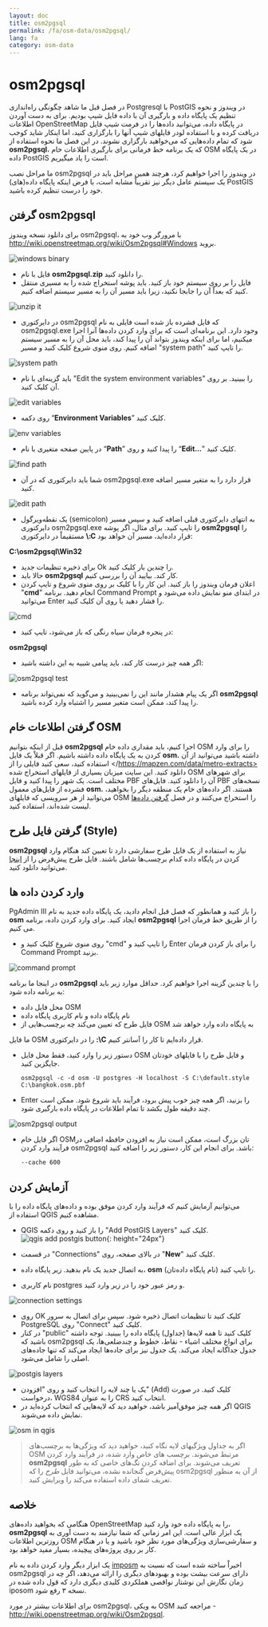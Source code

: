 ```yaml
---
layout: doc
title: osm2pgsql
permalink: /fa/osm-data/osm2pgsql/
lang: fa
category: osm-data
---
```


osm2pgsql
==========


در فصل قبل ما شاهد چگونگی راه‌اندازی Postgresql با PostGIS در ویندوز و نحوه تنظیم یک پایگاه داده و بارگیری آن با داده فایل شیپ بودیم. برای به دست آوردن اطلاعات OpenStreetMap در پایگاه داده، می‌توانید داده‌ها را در فرمت شیپ فایل دریافت کرده و با استفاده لودر فایلهای شیپ آنها را بارگزاری کنید، اما اینکار شاید کوجب شود که تمام داده‌هایی که می‌خواهید بارگزاری نشوند. در این فصل ما نحوه استفاده از **osm2pgsql**، که یک برنامه خط فرمانی برای بارگیری اطلاعات خام OSM در یک پایگاه داده PostGIS است را یاد میگیریم.  

ما مراحل نصب osm2pgsql در ویندوز را اجرا خواهیم کرد، هرچند همین مراحل باید در یک سیستم عامل دیگر نیز تقریباْ مشابه است، با فرض اینکه پایگاه داده(های) PostGIS خود را درست تنظیم کرده باشید.  

گرفتن osm2pgsql
-------------

برای دانلود نسخه ویندوز osm2pgsql، با مرورگر وب خود به <http://wiki.openstreetmap.org/wiki/Osm2pgsql#Windows> بروید.  

![windows binary][]

- فایل با نام **osm2pgsql.zip** را دانلود کنید.  
- فایل را بر روی سیستم خود باز کنید. باید پوشه استخراج شده را به مسیری منتقل کنید که بعداْ آن را جابجا نکنید، زیرا باید مسیر آن را به مسیر سیستم اضافه کنیم.  

![unzip it][]

- در دایرکتوری osm2pgsql که فایل فشرده باز شده است فایلی به نام osm2pgsql.exe وجود دارد. این برنامه‌ای است که برای وارد کردن داده‌ها آنرا اجرا میکنیم، اما برای اینکه ویندوز بتواند آن را پیدا کند، باید محل آن را به مسیر سیستم اضافه کنیم. روی منوی شروع کلیک کنید و مسیر "system path" را تایپ کنید.  

![system path][]

- باید گزینه‌ای با نام "Edit the system environment variables" را ببینید. بر روی آن کلیک کنید.  

![edit variables][]

- روی دکمه “**Environment Variables**” کلیک کنید.  

![env variables][]

- در پایین صفحه متغیری با نام “**Path**” را پیدا کنید و روی “**Edit...**” کلیک کنید.  

![find path][]

- شما باید دایرکتوری که در آن osm2pgsql.exe قرار دارد را به متغیر مسیر اضافه کنید.  

![edit path][]

- یک نقطه‌ویرگول (semicolon) به انتهای دایرکتوری قبلی اضافه کنید و سپس مسیر دایرکتوری osm2pgsql.exe را تایپ کنید. برای مثال، اگر پوشه **osm2pgsql** را مستقیماْ در دایرکتوری **\\:C** قرار داده‌اید، مسیر آن خواهد بود:  
	
**C:\osm2pgsql\Win32**  

- برای ذخیره تنظیمات جدید Ok را چندین بار کلیک کنید.  
- حالا باید **osm2pgsql** کار کند. بیایید آن را بررسی کنیم.  
- اعلان فرمان ویندوز را باز کنید. این کار را با کلیک بر روی منوی شروع و تایپ کردن "**cmd**" انجام دهید. برنامه Command Prompt در ابتدای منو نمایش داده می‌شود و می‌توانید Enter را فشار دهید یا روی آن کلیک کنید.  

![cmd][]

- در پنجره فرمان سیاه رنگی که باز می‌شود، تایپ کنید:  

**osm2pgsql**

- اگر همه چیز درست کار کند، باید پیامی شبیه به این داشته باشید:  

![osm2pgsql test][]

- اگر یک پیام هشدار مانند این را نمی‌بینید و می‌گوید که نمی‌تواند برنامه **osm2pgsql** را پیدا کند، ممکن است متغیر مسیر را اشتباه وارد کرده باشید.  

گرفتن اطلاعات خام OSM
---------------------
قبل از اینکه بتوانیم **osm2pgsql** اجرا کنیم، باید مقداری داده خام OSM را برای وارد کردن به یک پایگاه داده داشته باشیم. اگر قبلاْ یک فایل **osm.** داشته باشید می‌توانید از آن استفاده کنید، سعی کنید فایلی را از </https://mapzen.com/data/metro-extracts> دانلود کنید. این سایت میزبان بسیاری از فایلهای استخراج شده OSM برای شهرهای مختلف است. یک شهر را پیدا کنید و فایل PBF آن را دانلود کنید. فایل‌های PBF نسخه‌های فشرده از فایل‌های معمول **osm.** هستند. اگر داده‌های خام یک منطقه دیگر را بخواهید، می‌توانید از هر سرویسی که فایلهای OSM را استخراج می‌کنند و در فصل [گرفتن داده‌ها](fa/osm-data/get-data) لیست شده‌اند، استفاده کنید.  

گرفتن فایل طرح (Style)
------------------
**osm2pgsql** نیاز به استفاده از یک فایل طرح سفارشی دارد تا تعیین کند هنگام وارد کردن در پایگاه داده کدام برچسب‌ها شامل باشند. فایل طرح پیش‌فرض را از [اینجا](/files/default.style) می‌توانید دانلود کنید.  

وارد کردن داده ها
-------------------
PgAdmin III را باز کنید و همانطور که فصل قبل انجام دادید، یک پایگاه داده جدید به نام **osm** ایجاد کنید. برای وارد کردن داده، برنامه **osm2pgsql** را از طریق خط فرمان اجرا می کنیم. 

- روی منوی شروع کلیک کنید و "cmd" را تایپ کنید و Enter را برای باز کردن فرمان Command Prompt بزنید.  

![command prompt][]

در اینجا ما برنامه **osm2pgsql** را با چندین گزینه اجرا خواهیم کرد. حداقل موارد زیر باید به برنامه داده شود:  

- محل فایل داده OSM  
- نام پایگاه داده و نام کاربری پایگاه داده  
- فایل طرح که تعیین می‌کند چه برچسب‌هایی از OSM به پایگاه داده وارد خواهد شد  

ما فایل OSM را در دایرکتوری **:\\C** قرار داده‌ایم تا کار را آسانتر کنیم.  

- دستور زیر را وارد کنید، فقط محل فایل OSM و فایل طرح را با فایلهای خودتان جایگزین کنید.

      osm2pgsql -c -d osm -U postgres -H localhost -S C:\default.style C:\bangkok.osm.pbf  

- Enter را بزنید، اگر همه چیز خوب پیش برود، فرآیند باید شروع شود. ممکن است چند دقیقه طول بکشد تا تمام اطلاعات در پایگاه داده بارگیری شود.  

![osm2pgsql output][]

- اگر فایل خام OSMتان بزرگ است، ممکن است نیاز به افزودن حافظه اضافی در فرآیند وارد کردن osm2pgsql باشد. برای انجام این کار، دستور زیر را اضافه کنید:  

      --cache 600

آزمایش کردن
-----------

می‌توانیم آزمایش کنیم که فرآیند وارد کردن موفق بوده و داده‌های پایگاه داده را با استفاده از QGIS مشاهده کنیم.  

- QGIS را باز کنید و روی دکمه "Add PostGIS Layers" کلیک کنید. ![qgis add postgis button][]{: height="24px"}

- در قسمت "Connections" در بالای صفحه، روی "**New**" کلیک کنید.  
- به اتصال جدید یک نام بدهید. زیر پایگاه داده، **osm** (نام پایگاه داده‌تان) را تایپ کنید.  
- نام کاربری postgres و رمز عبور خود را در زیر وارد کنید.  

![connection settings][]

- روی OK کلیک کنید تا تنظیمات اتصال ذخیره شود. سپس برای اتصال به سرور PostgreSQL روی "Connect" کلیک کنید.  
- در کنار "public" کلیک کنید تا همه لایه‌ها (جداول) پایگاه داده را ببینید. توجه داشته باشید که osm2pgsql برای انواع مختلف اشیاء - نقاط، خطوط و چندضلعی‌ها، یک جدول جداگانه  ایجاد می‌کند. یک جدول نیز برای جاده‌ها ایجاد می‌کند که تنها جاده‌های اصلی را شامل می‌شود.  

![postgis layers][]

- یک یا چند لایه را انتخاب کنید و روی "افزودن" (Add) کلیک کنید. در صورت درخواست، WGS84 را به عنوان CRS انتخاب کنید.  
- اگر همه چیز موفق‌آمیز باشد، خواهید دید که لایه‌هایی که انتخاب کرده‌اید در QGIS نمایش داده می‌شوند.  

![osm in qgis][]

> اگر به جداول ویژگیهای لایه نگاه کنید، خواهید دید که ویژگی‌ها به برچسب‌های OSM مرتبط می‌شوند. برچسب های خاص وارد شده، در فرآیند وارد کردن **osm2pgsql** تعریف می‌شوند. برای اضافه کردن تگ‌های خاصی که به طور پیش‌فرض گنجانده نشده، می‌توانید فایل *طرح* را که osm2pgsql از آن به منظور تعریف شمای داده استفاده می‌کند را ویرایش کنید.  


خلاصه
-------

هنگامی که بخواهید داده‌های OpenStreetMap را به پایگاه داده خود وارد کنید، **osm2pgsql** یک ابزار عالی است. این امر زمانی که شما نیازمند به دست آوری  به روزترین اطلاعات OSM و سفارشی‌سازی ویژگی‌های مورد نظر خود باشید و یا در هنگام کار بر روی پروژه‌های پیچیده، بسیار مفید خواهد بود.  

یک ابزار دیگر وارد کردن داده به نام [imposm](http://imposm.org/) اخیراْ ساخته شده است که نسبت به osm2pgsql دارای سرعت بیشت بوده و بهبودهای دیگری را ارائه می‌دهد، اگر چه در زمان نگارش این نوشتار نواقصی هملکردی کلیدی دیگری دارد که قول داده شده در iposom نسخه ۳ رفع شود.  

برای اطلاعات بیشتر در مورد osm2pgsql، به ویکی OSM مراجعه کنید - <http://wiki.openstreetmap.org/wiki/Osm2pgsql>.  


[windows binary]: /images/osm-data/windows-binary.png
[unzip it]: /images/osm-data/unzip-it.png
[system path]: /images/osm-data/system-path.png
[edit variables]: /images/osm-data/edit-environment-variables.png
[env variables]: /images/osm-data/environment-variables.png
[find path]: /images/osm-data/find-path.png
[edit path]: /images/osm-data/edit-path-variable.png
[cmd]: /images/osm-data/cmd.png
[osm2pgsql test]: /images/osm-data/osm2pgsql-test.png
[command prompt]: /images/osm-data/command-prompt.png
[osm2pgsql output]: /images/osm-data/osm2pgsql-output.png
[qgis add postgis button]: /images/osm-data/add-postgis-button.png
[connection settings]: /images/osm-data/connection-settings.png
[postgis layers]: /images/osm-data/postgis-layers.png
[osm in qgis]: /images/osm-data/osm-in-qgis.png

